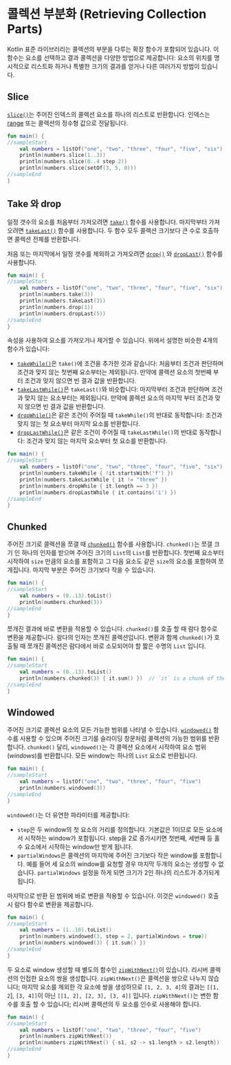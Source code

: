 # 콜렉션 부분화 (Retrieving Collection Parts)

Kotlin 표준 라이브러리는 콜렉션의 부분을 다루는 확장 함수가 포함되어 있습니다.
이 함수는 요소를 선택하고 결과 콜렉션을 다양한 방법으로 제공합니다: 요소의 위치를 명시적으로 리스트화 하거나 특별한 크기의 결과를 얻거나 다른 여러가지 방법이 있습니다.

## Slice

[`slice()`](https://kotlinlang.org/api/latest/jvm/stdlib/kotlin.collections/slice.html)는 주어진 인덱스의 콜렉션 요소를 하나의 리스트로 반환합니다.
인덱스는 [range](https://app.gitbook.com/@bbiguduk/s/kotlin/language-guide/collections/ranges-and-progressions-1) 또는 콜렉션의 정수형 값으로 전달됩니다.

```kotlin
fun main() {
//sampleStart    
    val numbers = listOf("one", "two", "three", "four", "five", "six")    
    println(numbers.slice(1..3))
    println(numbers.slice(0..4 step 2))
    println(numbers.slice(setOf(3, 5, 0)))    
//sampleEnd
}
```

## Take 와 drop

일정 갯수의 요소를 처음부터 가져오려면 [`take()`](https://kotlinlang.org/api/latest/jvm/stdlib/kotlin.collections/take.html) 함수를 사용합니다.
마지막부터 가져오려면 [`takeLast()`](https://kotlinlang.org/api/latest/jvm/stdlib/kotlin.collections/take-last.html) 함수를 사용합니다.
두 함수 모두 콜렉션 크기보다 큰 수로 호출하면 콜렉션 전체를 반환합니다.

처음 또는 마지막에서 일정 갯수를 제외하고 가져오려면 [`drop()`](https://kotlinlang.org/api/latest/jvm/stdlib/kotlin.collections/drop.html) 와 [`dropLast()`](https://kotlinlang.org/api/latest/jvm/stdlib/kotlin.collections/drop-last.html) 함수를 사용합니다.

```kotlin
fun main() {
//sampleStart
    val numbers = listOf("one", "two", "three", "four", "five", "six")
    println(numbers.take(3))
    println(numbers.takeLast(3))
    println(numbers.drop(1))
    println(numbers.dropLast(5))
//sampleEnd
}
```

속성을 사용하여 요소를 가져오거나 제거할 수 있습니다.
위에서 설명한 비슷한 4개의 함수가 있습니다:

* [`takeWhile()`](https://kotlinlang.org/api/latest/jvm/stdlib/kotlin.collections/take-while.html)은 `take()`에 조건을 추가한 것과 같습니다: 처음부터 조건과 판단하며 조건과 맞지 않는 첫번째 요소부터는 제외됩니다. 만약에 콜렉션 요소의 첫번째 부터 조건과 맞지 않으면 빈 결과 값을 반환합니다.
* [`takeLastWhile()`](https://kotlinlang.org/api/latest/jvm/stdlib/kotlin.collections/take-last-while.html)은 `takeLast()`와 비슷합니다: 마지막부터 조건과 판단하며 조건과 맞지 않는 요소부터는 제외됩니다. 만약에 콜렉션 요소의 마지막 부터 조건과 맞지 않으면 빈 결과 값을 반환합니다.
* [`dropWhile()`](https://kotlinlang.org/api/latest/jvm/stdlib/kotlin.collections/drop-while.html)은 같은 조건이 주어질 때 `takeWhile()`의 반대로 동작합니다:  조건과 맞지 않는 첫 요소부터 마지막 요소를 반환합니다.
* [`dropLastWhile()`](https://kotlinlang.org/api/latest/jvm/stdlib/kotlin.collections/drop-last-while.html)은 같은 조건이 주어질 때 `takeLastWhile()`의 반대로 동작합니다: 조건과 맞지 않는 마지막 요소부터 첫 요소를 반환합니다.

```kotlin
fun main() {
//sampleStart
    val numbers = listOf("one", "two", "three", "four", "five", "six")
    println(numbers.takeWhile { !it.startsWith('f') })
    println(numbers.takeLastWhile { it != "three" })
    println(numbers.dropWhile { it.length == 3 })
    println(numbers.dropLastWhile { it.contains('i') })
//sampleEnd
}
```

## Chunked

주어진 크기로 콜렉션을 쪼갤 때 [`chunked()`](https://kotlinlang.org/api/latest/jvm/stdlib/kotlin.collections/chunked.html) 함수를 사용합니다.
`chunked()`는 쪼갤 크기 인 하나의 인자를 받으며 주어진 크기의 `List`의 `List`를 반환합니다.
첫번째 요소부터 시작하여 `size` 만큼의 요소를 포함하고 그 다음 요소도 같은 `size`의 요소를 포함하여 쪼개집니다.
마지막 부분은 주어진 크기보다 작을 수 있습니다.

```kotlin
fun main() {
//sampleStart
    val numbers = (0..13).toList()
    println(numbers.chunked(3))
//sampleEnd
}
```

쪼개진 결과에 바로 변환을 적용할 수 있습니다.
`chunked()`를 호출 할 때 람다 함수로 변환을 제공합니다.
람다의 인자는 쪼개진 콜렉션입니다. 변환과 함께 `chunked()`가 호출될 때 쪼개진 콜렉션은 람다에서 바로 소모되어야 할 짧은 수명의 `List` 입니다.

```kotlin
fun main() {
//sampleStart
    val numbers = (0..13).toList() 
    println(numbers.chunked(3) { it.sum() })  // `it` is a chunk of the original collection
//sampleEnd
}
```

## Windowed

주어진 크기로 콜렉션 요소의 모든 가능한 범위를 나타낼 수 있습니다.
[`windowed()`](https://kotlinlang.org/api/latest/jvm/stdlib/kotlin.collections/windowed.html) 함수를 사용할 수 있으며 주어진 크기를 슬라이딩 창문처럼 콜렉션의 가능한 범위를 반환합니다.
`chunked()` 달리, `windowed()`는 각 콜렉션 요소에서 시작하여 요소 범위 (_windows_)를 반환합니다.
모든 window는 하나의 `List` 요소로 반환됩니다.

```kotlin
fun main() {
//sampleStart
    val numbers = listOf("one", "two", "three", "four", "five")    
    println(numbers.windowed(3))
//sampleEnd
}
```

`windowed()`는 더 유연한 파라미터를 제공합니다:

* `step`은 두 window의 첫 요소의 거리를 정의합니다. 기본값은 1이므로 모든 요소에서 시작하는 window가 포함됩니다. step을 2로 증가시키면 첫번째, 세번째 등 홀수 요소에서 시작하는 window만 받게 됩니다.
* `partialWindows`은 콜렉션의 마지막에 주어진 크기보다 작은 window를 포함합니다. 예를 들어 세 요소의 window를 요청할 경우 마지막 두개의 요소는 생성할 수 없습니다. `partialWindows` 설정을 하게 되면 크기가 2인 하나의 리스트가 추가되게 됩니다.

마지막으로 반환 된 범위에 바로 변환을 적용할 수 있습니다.
이것은 `windowed()` 호출 시 람다 함수로 변환을 제공합니다.

```kotlin
fun main() {
//sampleStart
    val numbers = (1..10).toList()
    println(numbers.windowed(3, step = 2, partialWindows = true))
    println(numbers.windowed(3) { it.sum() })
//sampleEnd
}
```

두 요소로 window 생성할 때 별도의 함수인 [`zipWithNext()`](https://kotlinlang.org/api/latest/jvm/stdlib/kotlin.collections/zip-with-next.html)이 있습니다.
리시버 콜렉션의 인접한 요소의 쌍을 생성합니다.
`zipWithNext()`은 콜렉션을 쌍으로 나누지 않습니다; 마지막 요소를 제외한 각 요소에 쌍을 생성하므로 `[1, 2, 3, 4]`의 결과는 `[[1, 2`], `[3, 4]]`이 아닌 `[[1, 2], [2, 3], [3, 4]]` 입니다.
`zipWithNext()`는 변한 함수를 호출 할 수 있습니다; 리시버 콜렉션의 두 요소를 인수로 사용해야 합니다.

```kotlin
fun main() {
//sampleStart
    val numbers = listOf("one", "two", "three", "four", "five")    
    println(numbers.zipWithNext())
    println(numbers.zipWithNext() { s1, s2 -> s1.length > s2.length})
//sampleEnd
}
```